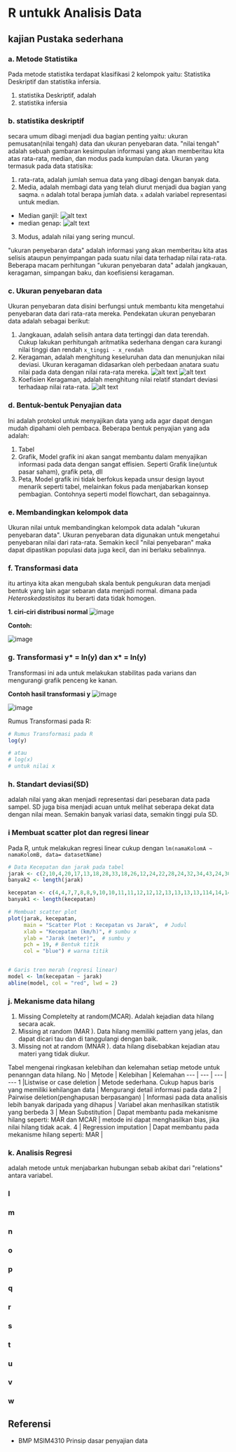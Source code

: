 # R untukk Analisis Data

## kajian Pustaka sederhana

### a. Metode Statistika

Pada metode statistika terdapat klasifikasi 2 kelompok yaitu: Statistika Deskriptif dan statistika infersia.
1. statistika Deskriptif, adalah 
2. statistika infersia

### b. statistika deskriptif

secara umum dibagi menjadi dua bagian penting yaitu: ukuran pemusatan(nilai tengah) data dan ukuran penyebaran data. "nilai tengah" adalah sebuah gambaran kesimpulan informasi yang akan memberitau kita atas rata-rata, median, dan modus pada kumpulan data. Ukuran yang termasuk pada data statisika:
1. rata-rata, adalah jumlah semua data yang dibagi dengan banyak data.
2. Media, adalah membagi data yang telah diurut menjadi dua bagian yang saqma. `n` adalah total berapa jumlah data. `x` adalah variabel representasi untuk median.
- Median ganjil: 
![alt text](image.png)
- median genap: 
![alt text](image-1.png)
3. Modus, adalah nilai yang sering muncul.


"ukuran penyebaran data" adalah informasi yang akan memberitau kita atas selisis ataupun penyimpangan pada suatu nilai data terhadap nilai rata-rata. Beberapa macam perhitungan "ukuran penyebaran data" adalah jangkauan, keragaman, simpangan baku, dan koefisiensi keragaman. 

### c. Ukuran penyebaran data

Ukuran penyebaran data disini berfungsi untuk membantu kita mengetahui penyebaran data dari rata-rata mereka. Pendekatan ukuran penyebaran data adalah sebagai berikut:

1. Jangkauan, adalah selisih antara data tertinggi dan data terendah. Cukup lakukan perhitungah aritmatika sederhana dengan cara kurangi nilai tinggi dan rendah `x_tinggi - x_rendah`
2. Keragaman, adalah menghitung keseluruhan data dan menunjukan nilai deviasi. Ukuran keragaman didasarkan oleh perbedaan anatara suatu nilai pada data dengan nilai rata-rata mereka.
![alt text](image-2.png)
![alt text](image-3.png)
3. Koefisien Keragaman, adalah menghitung nilai relatif standart deviasi terhadaap nilai rata-rata. 
![alt text](image-4.png)


### d. Bentuk-bentuk Penyajian data

Ini adalah protokol untuk menyajikan data yang ada agar dapat dengan mudah dipahami oleh pembaca. Beberapa bentuk penyajian yang ada adalah:

1. Tabel
2. Grafik, Model grafik ini akan sangat membantu dalam menyajikan informasi pada data dengan sangat effisien. Seperti Grafik line(untuk pasar saham), grafik peta, dll
3. Peta, Model grafik ini tidak berfokus kepada unsur design layout menarik seperti tabel, melainkan fokus pada menjabarkan konsep pembagian. Contohnya seperti model flowchart, dan sebagainnya.

### e. Membandingkan kelompok data

Ukuran nilai untuk membandingkan kelompok data adalah "ukuran penyebaran data". Ukuran penyebaran data digunakan untuk mengetahui penyebaran nilai dari rata-rata. Semakin kecil "nilai penyebaran" maka dapat dipastikan populasi data juga kecil, dan ini berlaku sebalinnya. 


### f. Transformasi data 
itu artinya kita akan mengubah skala bentuk pengukuran data menjadi bentuk yang lain agar sebaran data menjadi normal. dimana pada *Heteroskedastisitas* itu berarti data tidak homogen.

**1. ciri-ciri distribusi normal**
![image](https://github.com/user-attachments/assets/9765457c-14d9-447c-9e63-56be75d5508d)

**Contoh:**

![image](https://github.com/user-attachments/assets/8c4ff6c9-79af-4fa5-a96b-a54b9587ffae)

### g. Transformasi y* = ln(y) dan x* = ln(y)

Transformasi ini ada untuk melakukan stabilitas pada varians dan mengurangi grafik penceng ke kanan.

**Contoh hasil transformasi y**
![image](https://github.com/user-attachments/assets/5e3cef16-3448-4b83-a33c-31c4d0bfd0b7)

![image](https://github.com/user-attachments/assets/1c585e59-3ab6-45dc-8084-5a771ed40fee)

Rumus Transformasi pada R:
```R
# Rumus Transformasi pada R
log(y)

# atau
# log(x)
# untuk nilai x
```

### h. Standart deviasi(SD)

adalah nilai yang akan menjadi representasi dari pesebaran data pada sampel. SD juga bisa menjadi acuan untuk melihat seberapa dekat data dengan nilai mean. Semakin banyak variasi data, semakin tinggi pula SD.

### i Membuat scatter plot dan regresi linear

Pada R, untuk melakukan regresi linear cukup dengan `lm(namaKolomA ~ namaKolomB, data= datasetName)`

```R
# Data Kecepatan dan jarak pada tabel
jarak <- c(2,10,4,20,17,13,18,28,33,18,26,12,24,22,28,24,32,34,43,24,30,58,80,20,24,55,35,40,30,44,50,46,53,70,80,36,46,68,34,48,50,56,60,64,56,72,90,92,110,85)
banyak2 <- length(jarak)

kecepatan <- c(4,4,7,7,8,8,9,10,10,11,11,12,12,12,13,13,13,13,114,14,14,14,15,15,15,16,16,17,17,17,17,17,18,18,18,19,19,20,20,20,20,20,21,22,23,24,24,24,25,25)
banyak1 <- length(kecepatan)

# Membuat scatter plot
plot(jarak, kecepatan, 
     main = "Scatter Plot : Kecepatan vs Jarak",  # Judul
     xlab = "Kecepatan (km/h)", # sumbu x
     ylab = "Jarak (meter)",  # sumbu y
     pch = 19, # Bentuk titik 
     col = "blue") # warna titik


# Garis tren merah (regresi linear)
model <- lm(kecepatan ~ jarak)
abline(model, col = "red", lwd = 2)

```

### j. Mekanisme data hilang
1. Missing Completelty at random(MCAR). Adalah kejadian data hilang secara acak.
2. Missing at random (MAR ). Data hilang memiliki pattern yang jelas, dan dapat dicari tau dan di tanggulangi dengan baik.
3. Missing not at random (MNAR ). data hilang disebabkan kejadian atau materi yang tidak diukur.

Tabel mengenai ringkasan kelebihan dan kelemahan setiap metode untuk penanngan data hilang.
No | Metode | Kelebihan | Kelemahan
--- | --- | --- | ---
1 |Listwise or case deletion | Metode sederhana. Cukup hapus baris yang memiliki kehilangan data | Mengurangi detail informasi pada data
2 | Pairwise deletion(penghapusan berpasangan) | Informasi pada data analisis lebih banyak daripada yang dihapus | Variabel akan menhasilkan statistik yang berbeda
3 | Mean Substitution | Dapat membantu pada mekanisme hilang seperti: MAR dan MCAR | metode ini dapat menghasilkan bias, jika nilai hilang tidak acak.
4 | Regression imputation | Dapat membantu pada mekanisme hilang seperti: MAR | 
### k. Analisis Regresi

adalah metode untuk menjabarkan hubungan sebab akibat dari "relations" antara variabel. 
### l

### m

### n

### o

### p

### q

### r

### s

### t

### u

### v

### w




## Referensi
- BMP MSIM4310 Prinsip dasar penyajian data


